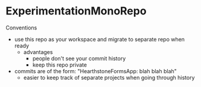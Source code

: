 # ExperimentationMonoRepo

Conventions

- use this repo as your workspace and migrate to separate repo when ready
  - advantages
    - people don't see your commit history
    - keep this repo private
- commits are of the form: "HearthstoneFormsApp: blah blah blah"
  - easier to keep track of separate projects when going through history